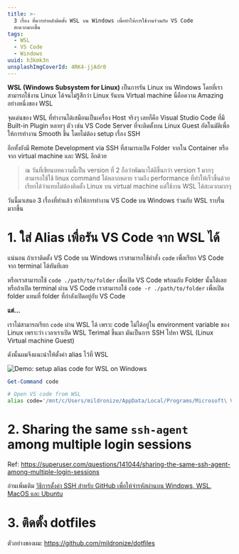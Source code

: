```yaml
---
title: >-
  3 เรื่อง ที่ควรทำหลังติดตั้ง WSL บน Windows เพื่อทำให้การใช้งานร่วมกับ VS Code
  สะดวกมากขึ้น
tags:
  - WSL
  - VS Code
  - Windows
uuid: h3kmk3n
unsplashImgCoverId: 4RK4-jjAdr0
---
```


**WSL (Windows Subsystem for Linux)** เป็นการรัน Linux บน Windows โดยที่เราสามารถใช้งาน Linux ได้จนไม่รู้สึกว่า Linux รันบน Virtual machine นี่คือความ Amazing อย่างหนึ่งของ WSL

จุดเด่นของ WSL ที่ทำงานได้เสมือนเป็นเครื่อง Host จริงๆ เลยก็คือ Visual Studio Code ที่มี Built-in Plugin หลายๆ ตัว เช่น VS Code Server ที่จะติดตั้งบน Linux Guest อัตโนมัติเพื่อให้การทำงาน Smooth ขึ้น โดยไม่ต้อง setup เรื่อง SSH

อีกทั้งยังมี Remote Development via SSH ที่สามารถเปิด Folder จากใน Container หรือจาก virtual machine และ WSL อีกด้วย

> ณ วันที่เขียนบทความนี้เป็น version ที่ 2 ถือว่าพัฒนาได้ดีขึ้นกว่า version 1 มากๆ สามารถใช้ใช้ linux command ได้หลากหลาย รวมถึง performance ที่ทำให้เร็วขึ้นด้วย เรียกได้ว่าแทบไม่ต้องติดตั้ง Linux บน virtual machine แต่ใช้งาน WSL ได้สะดวกมากๆ

วันนี้มาเสนอ 3 เรื่องที่ทำแล้ว ทำให้การทำงาน VS Code บน Windows ร่วมกับ WSL ราบรื่นมากขึ้น

# 1. ใส่ Alias เพื่อรัน VS Code จาก WSL ได้

แน่นอน ถ้าเราติดตั้ง VS Code บน Windows เราสามารถใช้คำสั่ง `code` เพื่อเรียก VS Code จาก terminal ได้ทันทีเลย

หรือเราสามารถใช้ `code ./path/to/folder` เพื่อเปิด VS Code พร้อมกับ Folder นั้นได้เลย หรือถ้าเปิด terminal ผ่าน VS Code เราสามารถใช้ `code -r ./path/to/folder` เพื่อเปิด folder แทนที่ folder ที่กำลังเปิดอยู่กับ VS Code

**แต่...**

เราไม่สามารถเรียก `code` ผ่าน WSL ได้ เพราะ code ไม่ได้อยู่ใน environment variable ของ Linux เพราะว่า เวลาเราเปิด WSL Terimal ขึ้นมา มันเป็นการ SSH ไปหา WSL (Linux Virtual machine Guest)

ดังนั้นผมจึงแนะนำให้ตั้งค่า alias ไว้ที่ WSL

![Demo: setup alias code for WSL on Windows]()

```powershell
Get-Command code
```

```bash
# Open VS code from WSL
alias code='/mnt/c/Users/mildronize/AppData/Local/Programs/Microsoft\ VS\ Code/bin/code'
```

# 2. Sharing the same `ssh-agent` among multiple login sessions

Ref: https://superuser.com/questions/141044/sharing-the-same-ssh-agent-among-multiple-login-sessions

อ่านเพิ่มเติม [วิธีการตั้งค่า SSH สำหรับ GitHub เพื่อให้จำรหัสผ่านบน Windows, WSL, MacOS และ Ubuntu](/วิธีการตั้งค่า-ssh-สำหรับ-git-hub-เพื่อให้จำรหัสผ่านบน-windows-wsl-mac-os-และ-ubuntu-hzpnrnx/)

# 3. ติดตั้ง dotfiles

ตัวอย่างของผม: https://github.com/mildronize/dotfiles
